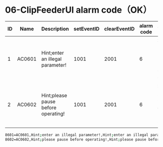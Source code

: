 # 06-ClipFeederUI alarm code（OK）

| ID   | Name   | Description                         | setEventID | clearEventID | alarm code | Text                   |
| ---- | ------ | ----------------------------------- | ---------- | ------------ | ---------- | ---------------------- |
| 1    | AC0601 | Hint;enter an illegal parameter!    | 1001       | 2001         | 6          | 提示，输入非法参数！   |
| 2    | AC0602 | Hint;please pause before operating! | 1001       | 2001         | 6          | 提示，请暂停后在操作！ |



```sh
8601=AC0601,Hint;enter an illegal parameter!,Hint;enter an illegal parameter!,1001,2001,6,
8602=AC0602,Hint;please pause before operating!,Hint;please pause before operating!,1001,2001,6,

```